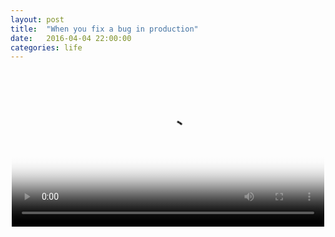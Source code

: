 ```yaml
---
layout: post
title:  "When you fix a bug in production"
date:   2016-04-04 22:00:00
categories: life
---
```

<!--more-->

<div style="text-align: center">
<video height="250" controls="controls" src="/r/fix-bug.mp4" poster="/r/fix-bug.jpg"></video>
</div>
